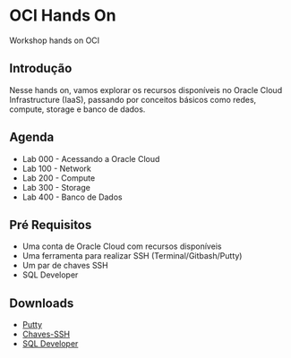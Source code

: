 # OCI Hands On

Workshop hands on OCI

## Introdução

Nesse hands on, vamos explorar os recursos disponíveis no Oracle Cloud Infrastructure (IaaS), passando por conceitos básicos como redes, compute, storage e banco de dados.

## Agenda

- Lab 000 - Acessando a Oracle Cloud
- Lab 100 - Network
- Lab 200 - Compute
- Lab 300 - Storage
- Lab 400 - Banco de Dados

## Pré Requisitos

- Uma conta de Oracle Cloud com recursos disponíveis
- Uma ferramenta para realizar SSH (Terminal/Gitbash/Putty)
- Um par de chaves SSH
- SQL Developer

## Downloads

- [Putty](https://the.earth.li/~sgtatham/putty/latest/w64/pscp.exe)
- [Chaves-SSH](https://raw.githubusercontent.com/ChristoPedro/OCIHandsOn/master/Chaves.zip)
- [SQL Developer](https://www.oracle.com/br/tools/downloads/sqldev-v192-downloads.html#license-lightbox)